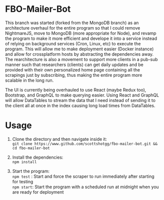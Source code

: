 # FBO-Mailer-Bot

This branch was started (forked from the MongoDB branch) as an architecture overhaul for the entire program so that I could remove NightmareJS, move to MongoDB (more appropriate for Node), and revamp the program to make it more efficient and develope it into a service instead of relying on background services (Cron, Linux, etc) to execute the program. This will allow me to make deployment easier (Docker instance) and allow for crossplatform hosts by abstracting the dependencies away. 
The rearchitecture is also a movement to support more clients in a pub-sub manner such that researchers (clients) can get daily updates and be provided with their own personalized home page containing all the scrapings just by subscribing, thus making the entire program more scalable in the long run.

The UI is currently being overhauled to use React (maybe Redux too), Bootstrap, and GraphQL to make querying easier. Using React and GraphQL will allow DataTables to stream the data that I need instead of sending it to the client all at once in the index causing long load times from DataTables.

# Usage 

1) Clone the directory and then navigate inside it:<br>
	`git clone https://www.github.com/scottshotgg/fbo-mailer-bot.git && cd fbo-mailer-bot`

2) Install the dependencies:<br>
	`npm install`

3) Start the program:<br>
	`npm test` : Start and force the scraper to run immediately after starting for testing  <br>
	`npm start`: Start the program with a scheduled run at midnight when you are ready for deployment
